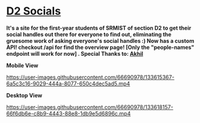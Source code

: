 <h1><a href="https://d2socials.herokuapp.com">D2 Socials</a></h1>

**It's a site for the first-year students of SRMIST of section D2 to
get their social handles out there for everyone to find out,
eliminating the gruesome work of asking everyone's social handles :)
Now has a custom API! checkout /api for find the overview page! [Only the "people-names" endpoint will work for now]
. Special Thanks to: <a href="https://github.com/Rajaniraiyn">Akhil</a>**


**Mobile View**

https://user-images.githubusercontent.com/66690978/133615367-6a5c3c16-9029-444a-8077-650c4dec5ad5.mp4

**Desktop View**

https://user-images.githubusercontent.com/66690978/133618157-66f6db6e-c8b9-4443-88e8-1db9e5d6896c.mp4

